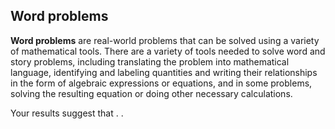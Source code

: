 ## Word problems

**Word problems** are real-world problems that can be solved using a variety of mathematical tools. There are a variety of tools needed to solve word and story problems, including translating the problem into mathematical language, identifying and labeling quantities and writing their relationships in the form of algebraic expressions or equations, and in some problems, solving the resulting equation or doing other necessary calculations. 

Your results suggest that . . 

